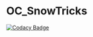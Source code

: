 # OC_SnowTricks

[![Codacy Badge](https://app.codacy.com/project/badge/Grade/9842e867455b4ae192da6a0c76bdaea6)](https://www.codacy.com/manual/PatOpen/OC_SnowTricks?utm_source=github.com&amp;utm_medium=referral&amp;utm_content=PatOpen/OC_SnowTricks&amp;utm_campaign=Badge_Grade)
